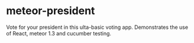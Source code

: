 # meteor-president
Vote for your president in this ulta-basic voting app. Demonstrates the use of React, meteor 1.3 and cucumber testing.
